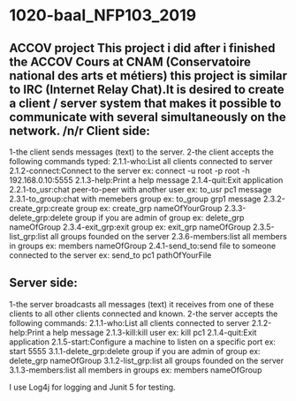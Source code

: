 # 1020-baal_NFP103_2019
ACCOV project
This project i did after i finished the ACCOV Cours at CNAM (Conservatoire national des arts et métiers)
this project is similar to IRC (Internet Relay Chat).It is desired to create a client / server system that makes it possible to communicate with several simultaneously on
the network.
/n/r
Client side:
------------
1-the client sends messages (text) to the server.
2-the client accepts the following commands typed:
  2.1.1-who:List all clients connected to server
  2.1.2-connect:Connect to the server ex: connect -u root -p root -h 192.168.0.10:5555
  2.1.3-help:Print a help message
  2.1.4-quit:Exit application
  2.2.1-to_usr:chat peer-to-peer with another user ex: to_usr pc1 message
  2.3.1-to_group:chat with memebers group ex: to_group grp1 message
  2.3.2-create_grp:create group ex: create_grp nameOfYourGroup
  2.3.3-delete_grp:delete group if you are admin of group ex: delete_grp nameOfGroup
  2.3.4-exit_grp:exit group ex: exit_grp nameOfGroup
  2.3.5-list_grp:list all groups founded on the server
  2.3.6-members:list all members in groups ex: members nameOfGroup
  2.4.1-send_to:send file to someone connected to the server ex: send_to pc1 pathOfYourFile
 
 Server side:
 ------------
1-the server broadcasts all messages (text) it receives from one of these clients to all other clients
connected and known.
2-the server accepts the following commands:
  2.1.1-who:List all clients connected to server
  2.1.2-help:Print a help message
  2.1.3-kill:kill user ex: kill pc1
  2.1.4-quit:Exit application
  2.1.5-start:Configure a machine to listen on a specific port ex: start 5555
  3.1.1-delete_grp:delete group if you are admin of group ex: delete_grp nameOfGroup
  3.1.2-list_grp:list all groups founded on the server
  3.1.3-members:list all members in groups ex: members nameOfGroup

I use Log4j for logging and Junit 5 for testing.
